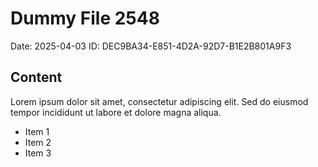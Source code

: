 # Dummy File 2548

Date: 2025-04-03
ID: DEC9BA34-E851-4D2A-92D7-B1E2B801A9F3

## Content

Lorem ipsum dolor sit amet, consectetur adipiscing elit.
Sed do eiusmod tempor incididunt ut labore et dolore magna aliqua.

* Item 1
* Item 2
* Item 3
